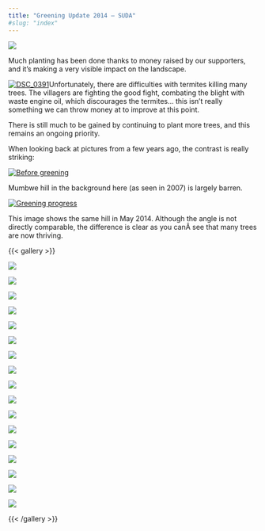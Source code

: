 ```yaml
---
title: "Greening Update 2014 – SUDA"
#slug: "index"
---
```


![](/wp-content/2015/05/DSC_0378-940x198.jpg)

Much planting has been done thanks to money raised by our supporters, and it’s making a very visible impact on the landscape.

[![DSC_0391](/wp-content/2015/05/DSC_0391-300x201.jpg)](/wp-content/2015/05/DSC_0391.jpg)Unfortunately, there are difficulties with termites killing many trees. The villagers are fighting the good fight, combating the blight with waste engine oil, which discourages the termites… this isn’t really something we can throw money at to improve at this point.

There is still much to be gained by continuing to plant more trees, and this remains an ongoing priority.

When looking back at pictures from a few years ago, the contrast is really striking:

[![Before greening](/wp-content/2008/11/PICT2234-1024x768.jpg)](/wp-content/2008/11/PICT2234.jpg)

Mumbwe hill in the background here (as seen in 2007) is largely barren.

[![Greening progress](/wp-content/2015/05/DSC_0378-1024x688.jpg)](/wp-content/2015/05/DSC_0378.jpg)

This image shows the same hill in May 2014. Although the angle is not directly comparable, the difference is clear as you canÂ see that many trees are now thriving.

{{< gallery >}}


[![](/wp-content/2015/05/DSC_0412-150x150.jpg)](/projects/greening-project/update-2014/dsc_0412/)

[![](/wp-content/2015/05/DSC_0411-150x150.jpg)](/projects/greening-project/update-2014/dsc_0411/)

[![](/wp-content/2015/05/DSC_0410-150x150.jpg)](/projects/greening-project/update-2014/dsc_0410/)

[![](/wp-content/2015/05/DSC_0235-150x150.jpg)](/projects/greening-project/update-2014/dsc_0235/)

[![](/wp-content/2015/05/DSC_0242-150x150.jpg)](/projects/greening-project/update-2014/dsc_0242/)

[![](/wp-content/2015/05/DSC_0245-150x150.jpg)](/projects/greening-project/update-2014/dsc_0245/)

[![](/wp-content/2015/05/DSC_0251-150x150.jpg)](/projects/greening-project/update-2014/dsc_0251/)

[![](/wp-content/2015/05/DSC_0253-150x150.jpg)](/projects/greening-project/update-2014/dsc_0253/)

[![](/wp-content/2015/05/DSC_0254-150x150.jpg)](/projects/greening-project/update-2014/dsc_0254/)

[![](/wp-content/2015/05/DSC_0378-150x150.jpg)](/projects/greening-project/update-2014/dsc_0378/)

[![](/wp-content/2015/05/DSC_0382-150x150.jpg)](/projects/greening-project/update-2014/dsc_0382/)

[![](/wp-content/2015/05/DSC_0384-150x150.jpg)](/projects/greening-project/update-2014/dsc_0384/)

[![](/wp-content/2015/05/DSC_0391-150x150.jpg)](/projects/greening-project/update-2014/dsc_0391/)

[![](/wp-content/2015/05/DSC_0393-150x150.jpg)](/projects/greening-project/update-2014/dsc_0393/)

[![](/wp-content/2015/05/DSC_0398-150x150.jpg)](/projects/greening-project/update-2014/dsc_0398/)

[![](/wp-content/2015/05/DSC_0400-150x150.jpg)](/projects/greening-project/update-2014/dsc_0400/)

[![](/wp-content/2015/05/DSC_0402-150x150.jpg)](/projects/greening-project/update-2014/dsc_0402/)




{{< /gallery >}}